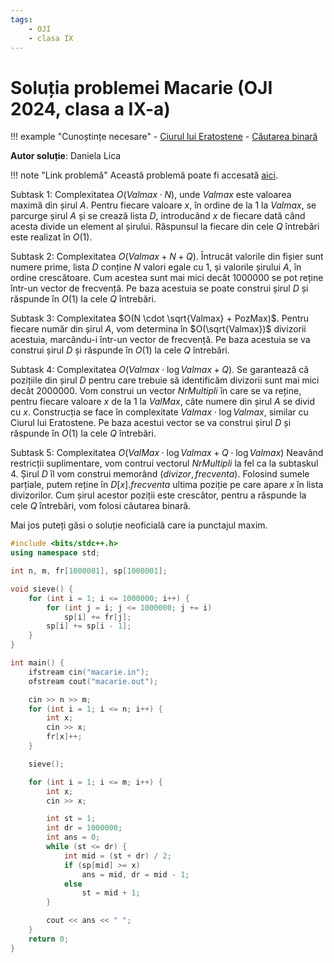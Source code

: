 ```yaml
---
tags:
    - OJI
    - clasa IX
---
```


# Soluția problemei Macarie (OJI 2024, clasa a IX-a)

!!! example "Cunoștințe necesare"
    - [Ciurul lui Eratostene](https://edu.roalgo.ro/usor/sieve/)
    - [Căutarea binară](https://edu.roalgo.ro/usor/binary-search/)

**Autor soluție**: Daniela Lica

!!! note "Link problemă"
    Această problemă poate fi accesată [aici](https://kilonova.ro/problems/2501/).

Subtask 1: Complexitatea $O(Valmax \cdot N)$, unde $Valmax$ este valoarea maximă din șirul $A$. Pentru fiecare valoare $x$, în ordine de la 1 la $Valmax$, se parcurge șirul $A$ și se crează lista $D$, introducând $x$ de fiecare dată când acesta divide un element al șirului. Răspunsul la fiecare din cele $Q$ întrebări este realizat în $O(1)$.

Subtask 2: Complexitatea $O(Valmax + N + Q)$. Întrucât valorile din fișier sunt numere prime, lista $D$ conține $N$ valori egale cu 1, și valorile șirului $A$, în ordine crescătoare. Cum acestea sunt mai mici decât 1000000 se pot reține într-un vector de frecvență. Pe baza acestuia se poate construi șirul $D$ și răspunde în $O(1)$ la cele $Q$ întrebări.

Subtask 3: Complexitatea $O(N \cdot \sqrt{Valmax} + PozMax)$. Pentru fiecare număr din șirul $A$, vom determina în $O(\sqrt{Valmax})$ divizorii acestuia, marcându-i într-un vector de frecvență. Pe baza acestuia se va construi șirul $D$ și răspunde în $O(1)$ la cele $Q$ întrebări.

Subtask 4: Complexitatea $O(Valmax \cdot \log{Valmax} + Q)$. Se garantează că pozițiile din șirul $D$ pentru care trebuie să identificăm divizorii sunt mai mici decât 2000000. Vom construi un vector $NrMultipli$ în care se va reține, pentru fiecare valoare $x$ de la 1 la $ValMax$, câte numere din șirul $A$ se divid cu $x$. Construcția se face în complexitate $Valmax \cdot \log{Valmax}$, similar cu Ciurul lui Eratostene. Pe baza acestui vector se va construi șirul $D$ și răspunde în $O(1)$ la cele $Q$ întrebări.

Subtask 5: Complexitatea $O(ValMax \cdot \log{Valmax} + Q \cdot \log{Valmax})$ Neavând restricții suplimentare, vom contrui vectorul $NrMultipli$ la fel ca la subtaskul 4. Șirul $D$ îl vom construi memorând $(divizor, frecventa)$. Folosind sumele parțiale, putem reține în $D[x].frecventa$ ultima poziție pe care apare $x$ în lista divizorilor. Cum șirul acestor poziții este crescător, pentru a răspunde la cele $Q$ întrebări, vom folosi căutarea binară.

Mai jos puteți găsi o soluție neoficială care ia punctajul maxim.

```cpp
#include <bits/stdc++.h>
using namespace std;

int n, m, fr[1000001], sp[1000001];

void sieve() {
    for (int i = 1; i <= 1000000; i++) {
        for (int j = i; j <= 1000000; j += i)
            sp[i] += fr[j];
        sp[i] += sp[i - 1];
    }
}

int main() {
    ifstream cin("macarie.in");
    ofstream cout("macarie.out");

    cin >> n >> m;
    for (int i = 1; i <= n; i++) {
        int x;
        cin >> x;
        fr[x]++;
    }

    sieve();

    for (int i = 1; i <= m; i++) {
        int x;
        cin >> x;

        int st = 1;
        int dr = 1000000;
        int ans = 0;
        while (st <= dr) {
            int mid = (st + dr) / 2;
            if (sp[mid] >= x)
                ans = mid, dr = mid - 1;
            else
                st = mid + 1;
        }

        cout << ans << " ";
    }
    return 0;
}
```